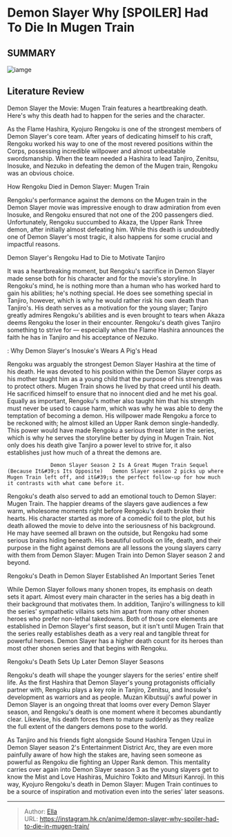# Demon Slayer Why [SPOILER] Had To Die In Mugen Train


## SUMMARY 

![iamge](https://static1.srcdn.com/wordpress/wp-content/uploads/2023/10/demon-slayer-s-tanjiro-freaking-out.jpg)

## Literature Review

Demon Slayer the Movie: Mugen Train features a heartbreaking death. Here&#39;s why this death had to happen for the series and the character.  





As the Flame Hashira, Kyojuro Rengoku is one of the strongest members of Demon Slayer&#39;s core team. After years of dedicating himself to his craft, Rengoku worked his way to one of the most revered positions within the Corps, possessing incredible willpower and almost unbeatable swordsmanship. When the team needed a Hashira to lead Tanjiro, Zenitsu, Inosuke, and Nezuko in defeating the demon of the Mugen train, Rengoku was an obvious choice.





 How Rengoku Died in Demon Slayer: Mugen Train 
          

Rengoku&#39;s performance against the demons on the Mugen train in the Demon Slayer movie was impressive enough to draw admiration from even Inosuke, and Rengoku ensured that not one of the 200 passengers died. Unfortunately, Rengoku succumbed to Akaza, the Upper Rank Three demon, after initially almost defeating him. While this death is undoubtedly one of Demon Slayer&#39;s most tragic, it also happens for some crucial and impactful reasons.



 Demon Slayer&#39;s Rengoku Had to Die to Motivate Tanjiro 
          

It was a heartbreaking moment, but Rengoku&#39;s sacrifice in Demon Slayer made sense both for his character and for the movie&#39;s storyline. In Rengoku&#39;s mind, he is nothing more than a human who has worked hard to gain his abilities; he&#39;s nothing special. He does see something special in Tanjiro, however, which is why he would rather risk his own death than Tanjiro&#39;s. His death serves as a motivation for the young slayer; Tanjro greatly admires Rengoku&#39;s abilities and is even brought to tears when Akaza deems Rengoku the loser in their encounter. Rengoku&#39;s death gives Tanjiro something to strive for — especially when the Flame Hashira announces the faith he has in Tanjiro and his acceptance of Nezuko.




 : Why Demon Slayer&#39;s Inosuke&#39;s Wears A Pig&#39;s Head

Rengoku was arguably the strongest Demon Slayer Hashira at the time of his death. He was devoted to his position within the Demon Slayer corps as his mother taught him as a young child that the purpose of his strength was to protect others. Mugen Train shows he lived by that creed until his death. He sacrificed himself to ensure that no innocent died and he met his goal. Equally as important, Rengoku&#39;s mother also taught him that his strength must never be used to cause harm, which was why he was able to deny the temptation of becoming a demon. His willpower made Rengoku a force to be reckoned with; he almost killed an Upper Rank demon single-handedly. This power would have made Rengoku a serious threat later in the series, which is why he serves the storyline better by dying in Mugen Train. Not only does his death give Tanjiro a power level to strive for, it also establishes just how much of a threat the demons are.




                  Demon Slayer Season 2 Is A Great Mugen Train Sequel (Because It&#39;s Its Opposite)   Demon Slayer season 2 picks up where Mugen Train left off, and it&#39;s the perfect follow-up for how much it contrasts with what came before it.   

Rengoku&#39;s death also served to add an emotional touch to Demon Slayer: Mugen Train. The happier dreams of the slayers gave audiences a few warm, wholesome moments right before Rengoku&#39;s death broke their hearts. His character started as more of a comedic foil to the plot, but his death allowed the movie to delve into the seriousness of his background. He may have seemed all brawn on the outside, but Rengoku had some serious brains hiding beneath. His beautiful outlook on life, death, and their purpose in the fight against demons are all lessons the young slayers carry with them from Demon Slayer: Mugen Train into Demon Slayer season 2 and beyond.



 Rengoku&#39;s Death in Demon Slayer Established An Important Series Tenet 
          




While Demon Slayer follows many shonen tropes, its emphasis on death sets it apart. Almost every main character in the series has a big death in their background that motivates them. In addition, Tanjiro&#39;s willingness to kill the series&#39; sympathetic villains sets him apart from many other shonen heroes who prefer non-lethal takedowns. Both of those core elements are established in Demon Slayer&#39;s first season, but it isn&#39;t until Mugen Train that the series really establishes death as a very real and tangible threat for powerful heroes. Demon Slayer has a higher death count for its heroes than most other shonen series and that begins with Rengoku.



 Rengoku&#39;s Death Sets Up Later Demon Slayer Seasons 
          

Rengoku&#39;s death will shape the younger slayers for the series&#39; entire shelf life. As the first Hashira that Demon Slayer&#39;s young protagonists officially partner with, Rengoku plays a key role in Tanjiro, Zenitsu, and Inosuke&#39;s development as warriors and as people. Muzan Kibutsuji&#39;s awful power in Demon Slayer is an ongoing threat that looms over every Demon Slayer season, and Rengoku&#39;s death is one moment where it becomes abundantly clear. Likewise, his death forces them to mature suddenly as they realize the full extent of the dangers demons pose to the world.




As Tanjiro and his friends fight alongside Sound Hashira Tengen Uzui in Demon Slayer season 2&#39;s Entertainment District Arc, they are even more painfully aware of how high the stakes are, having seen someone as powerful as Rengoku die fighting an Upper Rank demon. This mentality carries over again into Demon Slayer season 3 as the young slayers get to know the Mist and Love Hashiras, Muichiro Tokito and Mitsuri Kanroji. In this way, Kyojuro Rengoku&#39;s death in Demon Slayer: Mugen Train continues to be a source of inspiration and motivation even into the series&#39; later seasons.



---

> Author: [Ella](https://instagram.hk.cn/)  
> URL: https://instagram.hk.cn/anime/demon-slayer-why-spoiler-had-to-die-in-mugen-train/  


